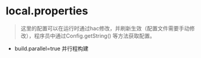 # local.properties


> 这里的配置可以在运行时通过hac修改，并刷新生效（配置文件需要手动修改），程序员中通过Config.getString() 等方法获取配置。

* build.parallel=true 并行程构建
